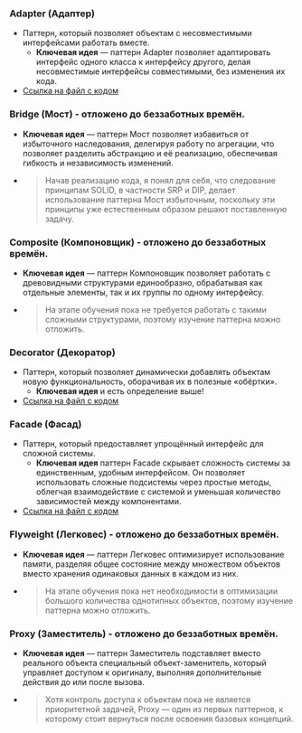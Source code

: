 ### Adapter (Адаптер)

- Паттерн, который позволяет объектам с несовместимыми интерфейсами работать вместе.
    - **Ключевая идея** — паттерн Adapter позволяет адаптировать интерфейс одного класса к интерфейсу другого,
      делая несовместимые интерфейсы совместимыми, без изменения их кода.
- [Ссылка на файл с кодом](https://github.com/COD-e-x/design_patterns_lab/blob/main/design_patterns_immersion_book/patterns/structural_patterns/adapter/main.py)

### Bridge (Мост) - отложено до беззаботных времён.

- **Ключевая идея** — паттерн Мост позволяет избавиться от избыточного наследования, делегируя работу по агрегации,
  что позволяет разделить абстракцию и её реализацию, обеспечивая гибкость и независимость изменений.
- > Начав реализацию кода, я понял для себя, что следование принципам SOLID, в частности SRP и DIP, делает
  использование паттерна Мост избыточным, поскольку эти принципы уже естественным образом решают поставленную задачу.

### Composite (Компоновщик) - отложено до беззаботных времён.

- **Ключевая идея** — паттерн Компоновщик позволяет работать с древовидными структурами единообразно, обрабатывая
  как отдельные элементы, так и их группы по одному интерфейсу.
- > На этапе обучения пока не требуется работать с такими сложными структурами, поэтому изучение паттерна
  можно отложить.

### Decorator (Декоратор)

- Паттерн, который позволяет динамически добавлять объектам новую функциональность, оборачивая их в полезные «обёртки».
    - **Ключевая идея** и есть определение выше!
- [Ссылка на файл с кодом](https://github.com/COD-e-x/design_patterns_lab/blob/main/design_patterns_immersion_book/patterns/structural_patterns/decorator/main.py)

### Facade (Фасад)

- Паттерн, который предоставляет упрощённый интерфейс для сложной системы.
    - **Ключевая идея** паттерн Facade скрывает сложность системы за единственным, удобным интерфейсом. Он позволяет
      использовать сложные подсистемы через простые методы, облегчая взаимодействие с системой и уменьшая количество
      зависимостей между компонентами.
- [Ссылка на файл с кодом](https://github.com/COD-e-x/design_patterns_lab/blob/main/design_patterns_immersion_book/patterns/structural_patterns/facade/main.py)

### Flyweight (Легковес) - отложено до беззаботных времён.

- **Ключевая идея** — паттерн Легковес оптимизирует использование памяти, разделяя общее состояние между множеством
  объектов вместо хранения одинаковых данных в каждом из них.
- > На этапе обучения пока нет необходимости в оптимизации большого количества однотипных объектов, поэтому изучение
  паттерна можно отложить.

### Proxy (Заместитель) - отложено до беззаботных времён.

- **Ключевая идея** — паттерн Заместитель подставляет вместо реального объекта специальный объект-заменитель, который
  управляет доступом к оригиналу, выполняя дополнительные действия до или после вызова.
- > Хотя контроль доступа к объектам пока не является приоритетной задачей, Proxy — один из первых паттернов,
  к которому стоит вернуться после освоения базовых концепций.
